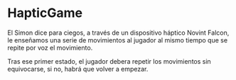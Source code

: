 # HapticGame

El Simon dice para ciegos, a través de un dispositivo háptico Novint Falcon, le enseñamos una serie de movimientos al jugador al mismo tiempo que se repite por voz el movimiento.

Tras ese primer estado, el jugador debera repetir los movimientos sin equivocarse, si no, habrá que volver a empezar.
